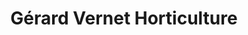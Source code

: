 ---
title: "Gérard Vernet Horticulture"
url: /montbrison/gerard-vernet-horticulture/
shop: Garten-Center
---